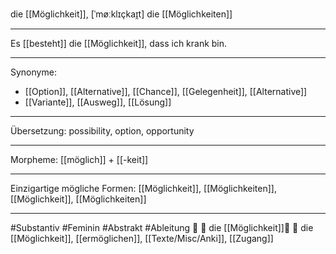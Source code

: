 die [[Möglichkeit]], [ˈmøːklɪçkaɪ̯t]
die [[Möglichkeiten]]

---
Es [[besteht]] die [[Möglichkeit]], dass ich krank bin.
  

---
Synonyme:
- [[Option]], [[Alternative]], [[Chance]], [[Gelegenheit]], [[Alternative]]
- [[Variante]], [[Ausweg]], [[Lösung]]

---
Übersetzung: possibility, option, opportunity

---
Morpheme:
[[möglich]] + [[-keit]]

---
Einzigartige mögliche Formen: [[Möglichkeit]], [[Möglichkeiten]], [[Möglichkeit]], [[Möglichkeiten]]

---
#Substantiv #Feminin #Abstrakt #Ableitung
🤝 🔴 die [[Möglichkeit]]🤔 🔴 die [[Möglichkeit]], [[ermöglichen]], [[Texte/Misc/Anki]], [[Zugang]]